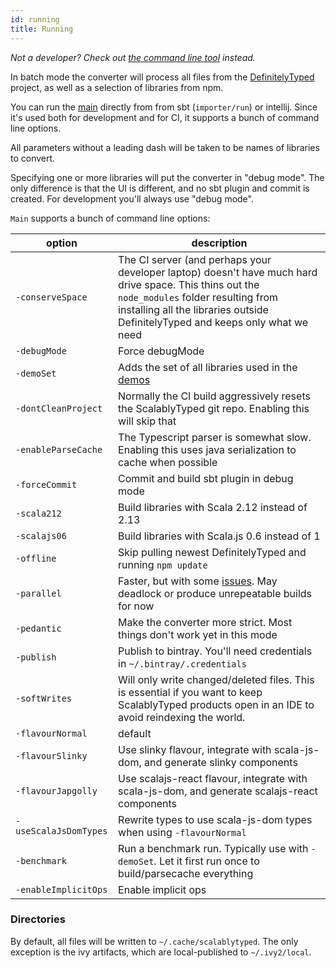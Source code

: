 ```yaml
---
id: running
title: Running
---
```


*Not a developer? Check out [the command line tool](../cli.md) instead.*

In batch mode the converter will process all files from the [DefinitelyTyped](http://definitelytyped.org/) project, as well as a selection of libraries from npm.

You can run the [main](https://github.com/ScalablyTyped/Converter/blob/master/importer/src/main/scala/org/scalablytyped/converter/Main.scala) 
 directly from from sbt (`importer/run`) or intellij. Since it's used both for development and for CI,
 it supports a bunch of command line options.

All parameters without a leading dash will be taken to be names of libraries to convert.

Specifying one or more libraries will put the converter in "debug mode". The only difference is that the UI is different, and no sbt plugin and commit is created.
For development you'll always use "debug mode".
 
`Main` supports a bunch of command line options:

| option | description |
| --- | --- |
| `-conserveSpace`      | The CI server (and perhaps your developer laptop) doesn't have much hard drive space. This thins out the `node_modules` folder resulting from installing all the libraries outside DefinitelyTyped and keeps only what we need
| `-debugMode`          | Force debugMode
| `-demoSet`            | Adds the set of all libraries used in the [demos](https://github.com/oyvindberg/ScalablyTypedDemos/)
| `-dontCleanProject`   | Normally the CI build aggressively resets the ScalablyTyped git repo. Enabling this will skip that
| `-enableParseCache`   | The Typescript parser is somewhat slow. Enabling this uses java serialization to cache when possible 
| `-forceCommit`        | Commit and build sbt plugin in debug mode 
| `-scala212`           | Build libraries with Scala 2.12 instead of 2.13
| `-scalajs06`          | Build libraries with Scala.js 0.6 instead of 1 
| `-offline`            | Skip pulling newest DefinitelyTyped and running `npm update`
| `-parallel`           | Faster, but with some [issues](https://github.com/oyvindberg/ScalablyTypedConverter/issues/74). May deadlock or produce unrepeatable builds for now
| `-pedantic`           | Make the converter more strict. Most things don't work yet in this mode
| `-publish`            | Publish to bintray. You'll need credentials in `~/.bintray/.credentials`
| `-softWrites`         | Will only write changed/deleted files. This is essential if you want to keep ScalablyTyped products open in an IDE to avoid reindexing the world.
| `-flavourNormal`      | default 
| `-flavourSlinky`      | Use slinky flavour, integrate with scala-js-dom, and generate slinky components 
| `-flavourJapgolly`    | Use scalajs-react flavour, integrate with scala-js-dom, and generate scalajs-react components 
| `-useScalaJsDomTypes` | Rewrite types to use scala-js-dom types when using `-flavourNormal`  
| `-benchmark`          | Run a benchmark run. Typically use with `-demoSet`. Let it first run once to build/parsecache everything  
| `-enableImplicitOps`  | Enable implicit ops  

### Directories
By default, all files will be written to `~/.cache/scalablytyped`. The only exception is the ivy artifacts, which are local-published
 to `~/.ivy2/local`.
